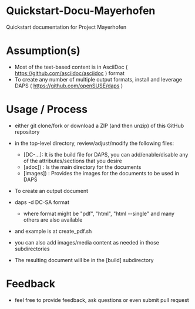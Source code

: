 # Quickstart-Docu-Mayerhofen
Quickstart documentation for Project Mayerhofen

# Assumption(s)
- Most of the text-based content is in AsciiDoc ( https://github.com/asciidoc/asciidoc ) format
- To create any number of multiple output formats, install and leverage DAPS ( https://github.com/openSUSE/daps )

# Usage / Process
- either git clone/fork or download a ZIP (and then unzip) of this GitHub repository
- in the top-level directory, review/adjust/modify the following files:
  - [DC-...]: It is the build file for DAPS, you can  add/enable/disable any of the attributes/sections that you desire
  - [adoc]) : Is the main directory for the documents
  - [images]) : Provides the images for the documents to be used in DAPS
-  To create an output document
  - daps -d DC-SA format
    - where format might be "pdf", "html", "html --single" and many others are also available
  - and example is at create_pdf.sh 
- you can also add images/media content as needed in those subdirectories

- The resulting document will be in the [build] subdirectory

# Feedback
- feel free to provide feedback, ask questions or even submit pull request
